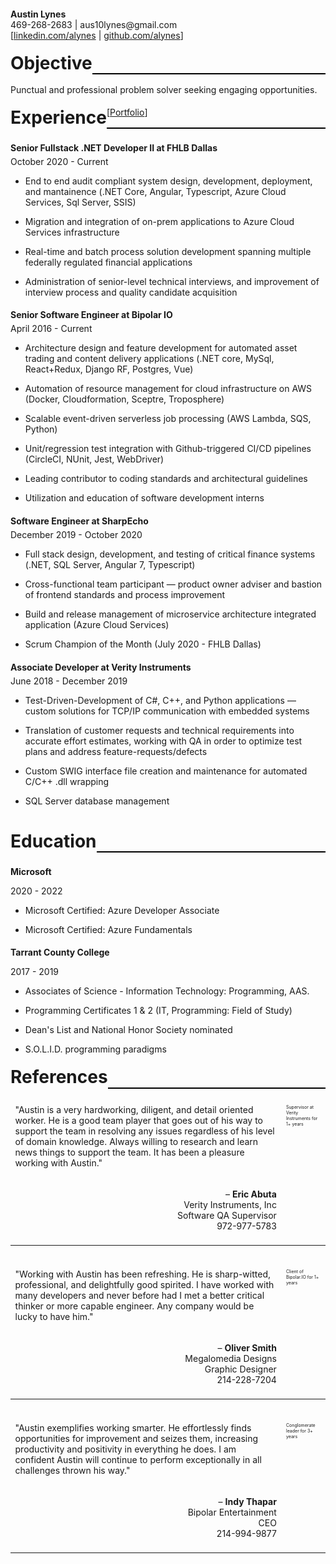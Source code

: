 
<h4 style="margin-block-end: 0"> Austin Lynes </h4>
<p style="margin-block-start: 0">
469-268-2683 | aus10lynes@gmail.com<br/>
[<a href="https://linkedin.com/in/alynes">linkedin.com/alynes</a> | <a href="https://github.com/alynes">github.com/alynes</a>]<br/>
</p>

<div class="section-title-container">
<h1 class="section-title">Objective</h1>
</div>

<hr class="section-hr" />

Punctual and professional problem solver seeking engaging opportunities.

<div class="section-title-container">
<h1 class="section-title">Experience</h1>
<div style="float: left">[</div><a href="https://alynes.github.io/portfolio/" style="float: left">Portfolio</a>]
</div>

<hr class="section-hr" />

<h4 style="margin-block-end: 5px">Senior Fullstack .NET Developer II at FHLB Dallas</h4> 
October 2020 - Current

- End to end audit compliant system design, development, deployment, and mantainence (.NET Core, Angular, Typescript, Azure Cloud Services, Sql Server, SSIS)

- Migration and integration of on-prem applications to Azure Cloud Services infrastructure
  
- Real-time and batch process solution development spanning multiple federally regulated financial applications 
<!-- - (.NET Core, Azure Service Bus, Azure Function App, ASE, Managed Identity, SQL Server Agent)  -->

- Administration of senior-level technical interviews, and improvement of interview process and quality candidate acquisition 

<h4 style="margin-block-end: 5px">Senior Software Engineer at Bipolar IO</h4> 
April 2016 - Current

- Architecture design and feature development for automated asset trading and content delivery applications (.NET core, MySql, React+Redux, Django RF, Postgres, Vue)

- Automation of resource management for cloud infrastructure on AWS (Docker, Cloudformation, Sceptre, Troposphere)

- Scalable event-driven serverless job processing (AWS Lambda, SQS, Python)

- Unit/regression test integration with Github-triggered CI/CD pipelines (CircleCI, NUnit, Jest, WebDriver)

- Leading contributor to coding standards and architectural guidelines

- Utilization and education of software development interns

  
<h4 class="page-break" style="margin-block-end: 5px;">Software Engineer at SharpEcho</h4> 
December 2019 - October 2020

- Full stack design, development, and testing of critical finance systems (.NET, SQL Server, Angular 7, Typescript)

- Cross-functional team participant — product owner adviser and bastion of frontend standards and process improvement 

- Build and release management of microservice architecture integrated application (Azure Cloud Services)

- Scrum Champion of the Month (July 2020 - FHLB Dallas)

<h4 style="margin-block-end: 5px">Associate Developer at Verity Instruments</h4>
June 2018 - December 2019

- Test-Driven-Development of C#, C++, and Python applications — custom solutions for TCP/IP communication with embedded systems

- Translation of customer requests and technical requirements into accurate effort estimates, working with QA in order to optimize test plans and address feature-requests/defects

- Custom SWIG interface file creation and maintenance for automated C/C++ .dll wrapping

- SQL Server database management

<div style="height: 20px;"></div>

<div class="section-title-container">
<h1 class="section-title">Education</h1>
</div>

<hr class='section-hr' />


<h4 style="margin-block-end: 5px">Microsoft</h4>

2020 - 2022

- Microsoft Certified: Azure Developer Associate

- Microsoft Certified: Azure Fundamentals

<h4 style="margin-block-end: 5px">Tarrant County College</h4>

2017 - 2019

- Associates of Science - Information Technology: Programming, AAS.

- Programming Certificates 1 & 2 (IT, Programming: Field of Study)

- Dean's List and National Honor Society nominated

- S.O.L.I.D. programming paradigms

<div class="section-title-container page-break">
<h1 class="section-title">References</h1>
</div>

<hr class='section-hr' />

<div class="my-table">
    <div class="table-row">
        <div class="col1">
            <p class="p-quote">
                "Austin is a very hardworking, diligent, and detail oriented worker. 
                He is a good team player that goes out of his way to support the team in resolving any issues regardless of his level of domain knowledge. 
                Always willing to research and learn news things to support the team. It has been a pleasure working with Austin."
            </p>
            <br/>
            <div class="p-info">
                – <strong>Eric Abuta</strong><br/>
                Verity Instruments, Inc<br/>
                Software QA Supervisor<br/>
                972-977-5783<br/>
            </div>
        </div>
        <div class="col2">
            <div class="p-quote">
                Supervisor at Verity Instruments for 1+ years
            </div>
        </div>
    </div>
    <hr/>
    <div class="table-row">
        <div class="col1">
            <p class="p-quote">
                "Working with Austin has been refreshing. He is sharp-witted, professional, and 
                delightfully good spirited. I have worked with many developers and never before had I met a 
                better critical thinker or more capable engineer. Any company would be lucky to have him."
            </p>
            <br/>
            <div class="p-info">
                – <strong>Oliver Smith</strong><br/>
                Megalomedia Designs<br/>
                Graphic Designer<br/>
                214-228-7204<br/>
            </div>
        </div>
        <div class="col2">
            <div class="p-quote">
                Client of Bipolar.IO for 1+ years
            </div>
        </div>
    </div>
    <hr/>
    <div class="table-row">
        <div class="col1">
            <p class="p-quote">
                "Austin exemplifies working smarter.
                He effortlessly finds opportunities for improvement and seizes them, 
                increasing productivity and positivity in everything he does.
                I am confident Austin will continue to perform exceptionally in all challenges thrown his way."
            </p>
            <br/>
            <div class="p-info">
                – <strong>Indy Thapar</strong><br/>
                Bipolar Entertainment<br/>
                CEO<br/>
                214-994-9877<br/>
            </div>
        </div>
        <div class="col2">
            <div class="p-quote">
                Conglomerate leader for 3+ years
            </div>
        </div>
    </div>
    <hr/>
     
</div>

<style>


td {
    margin: 0;
    padding: 0;
}

.section-hr {
    display: block;
    height: 2px;
    background: transparent;
    border: none;
    border-top: solid 2px #aaa;
    border-color: black;
    margin: 0;
    padding: 0;
}

.section-title-container {
    width: 100%; 
    height: 2em; 
    padding: 0.37em 0 0.37em 0;
}

.section-title {
    float: left; 
    width: auto; 
    margin: 0; 
    page-break-before: always;
}

.page-break {
    page-break-before: always;
}

.my-table {
    position: relative;

}

.table-row {
    display: inline-block;
    /* width: 100%; */
}

.col1 {
    width: 86%;
    display: flex;
    flex-direction: column;
    padding: 1.5%;
    float:left;
    box-sizing: border-box;

}

.col2 {
    width: 14%;
    float: left;
    font-size: 0.5em;
    padding: 1.5%;
    box-sizing: border-box;
}

.p-quote {
    margin: 1rem 0;
    box-sizing: border-box;
    
}

.p-info {
    text-align: right;
}

</style>